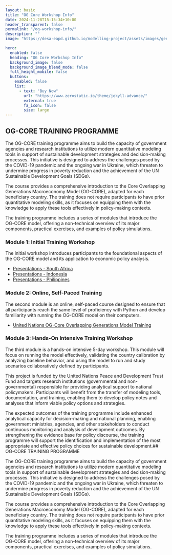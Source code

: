 ```yaml
---
layout: basic
title: "OG Core Workshop Info"
date: 2024-11-28T15:15:34+10:00
header_transparent: false
permalink: "/og-workshop-info/"
description: ""
image: "https://desa-eapd.github.io/modelling-project/assets/images/gen/blog/og-south-africa3.jpeg"

hero:
  enabled: false
  heading: "OG Core Workshop Info"
  background_image: false
  background_image_blend_mode: false
  full_height_mobile: false
  buttons:
    enabled: false
    list:
      - text: "Buy Now"
        url: "https://www.zerostatic.io/theme/jekyll-advance/"
        external: true
        fa_icon: false
        size: large
---
```




## OG-CORE TRAINING PROGRAMME

The OG-CORE training programme aims to build the capacity of government agencies and research institutions to utilize modern quantitative modeling tools in support of sustainable development strategies and decision-making processes. This initiative is designed to address the challenges posed by the COVID-19 pandemic and the ongoing war in Ukraine, which threaten to undermine progress in poverty reduction and the achievement of the UN Sustainable Development Goals (SDGs).

The course provides a comprehensive introduction to the Core Overlapping Generations Macroeconomy Model (OG-CORE), adapted for each beneficiary country. The training does not require participants to have prior quantitative modeling skills, as it focuses on equipping them with the knowledge to apply these tools effectively in policy-making contexts.

The training programme includes a series of modules that introduce the OG-CORE model, offering a non-technical overview of its major components, practical exercises, and examples of policy simulations.

### Module 1: Initial Training Workshop

The initial workshop introduces participants to the foundational aspects of the OG-CORE model and its application to economic policy analysis.

-   [Presentations - South Africa](/south-africa.md)
-   [Presentations - Indonesia](/indonesia.md)
-   [Presentations - Philippines](/philippines.md)

### Module 2: Online, Self-Paced Training

The second module is an online, self-paced course designed to ensure that all participants reach the same level of proficiency with Python and develop familiarity with running the OG-CORE model on their computers.

-   [United Nations OG-Core Overlapping Generations Model Training](https://eapd-drb.github.io/UN-OG-Training/)

### Module 3: Hands-On Intensive Training Workshop

The third module is a hands-on intensive 5-day workshop. This module will focus on running the model effectively, validating the country calibration by analyzing baseline behavior, and using the model to run and study scenarios collaboratively defined by participants.

This project is funded by the United Nations Peace and Development Trust Fund and targets research institutions (governmental and non-governmental) responsible for providing analytical support to national policymakers. Participants will benefit from the transfer of modeling tools, documentation, and training, enabling them to develop policy notes and analyses that inform viable policy options and strategies.

The expected outcomes of the training programme include enhanced analytical capacity for decision-making and national planning, enabling government ministries, agencies, and other stakeholders to conduct continuous monitoring and analysis of development outcomes. By strengthening the evidence base for policy discourse, the training programme will support the identification and implementation of the most appropriate and effective policy choices for sustainable development.## OG-CORE TRAINING PROGRAMME

The OG-CORE training programme aims to build the capacity of government agencies and research institutions to utilize modern quantitative modeling tools in support of sustainable development strategies and decision-making processes. This initiative is designed to address the challenges posed by the COVID-19 pandemic and the ongoing war in Ukraine, which threaten to undermine progress in poverty reduction and the achievement of the UN Sustainable Development Goals (SDGs).

The course provides a comprehensive introduction to the Core Overlapping Generations Macroeconomy Model (OG-CORE), adapted for each beneficiary country. The training does not require participants to have prior quantitative modeling skills, as it focuses on equipping them with the knowledge to apply these tools effectively in policy-making contexts.

The training programme includes a series of modules that introduce the OG-CORE model, offering a non-technical overview of its major components, practical exercises, and examples of policy simulations.
